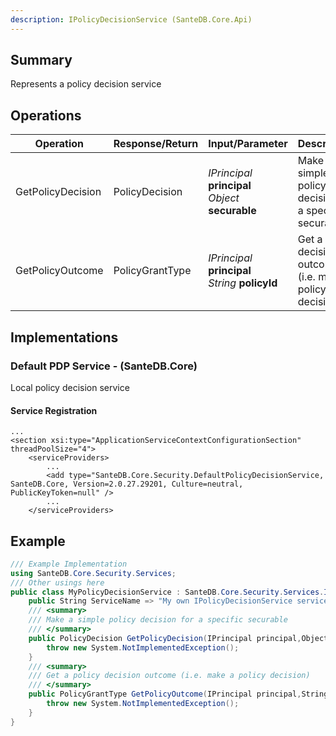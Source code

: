 ```yaml
---
description: IPolicyDecisionService (SanteDB.Core.Api)
---
```


## Summary
Represents a policy decision service

## Operations

|Operation|Response/Return|Input/Parameter|Description|
|-|-|-|-|
|GetPolicyDecision|PolicyDecision|*IPrincipal* **principal**<br/>*Object* **securable**|Make a simple policy decision for a specific securable|
|GetPolicyOutcome|PolicyGrantType|*IPrincipal* **principal**<br/>*String* **policyId**|Get a policy decision outcome (i.e. make a policy decision)|

## Implementations


### Default PDP Service - (SanteDB.Core)
Local policy decision service

#### Service Registration
```markup
...
<section xsi:type="ApplicationServiceContextConfigurationSection" threadPoolSize="4">
	<serviceProviders>
		...
		<add type="SanteDB.Core.Security.DefaultPolicyDecisionService, SanteDB.Core, Version=2.0.27.29201, Culture=neutral, PublicKeyToken=null" />
		...
	</serviceProviders>
```
## Example
```csharp
/// Example Implementation
using SanteDB.Core.Security.Services;
/// Other usings here
public class MyPolicyDecisionService : SanteDB.Core.Security.Services.IPolicyDecisionService { 
	public String ServiceName => "My own IPolicyDecisionService service";
	/// <summary>
	/// Make a simple policy decision for a specific securable
	/// </summary>
	public PolicyDecision GetPolicyDecision(IPrincipal principal,Object securable){
		throw new System.NotImplementedException();
	}
	/// <summary>
	/// Get a policy decision outcome (i.e. make a policy decision)
	/// </summary>
	public PolicyGrantType GetPolicyOutcome(IPrincipal principal,String policyId){
		throw new System.NotImplementedException();
	}
}
```
